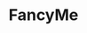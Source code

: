 ---
title: FancyMe
crosslinks:
- Daria_Shy
- ElleMatthews
- JessicaNigri
- messyjessie58
- dioni
- Lionessintherain
- AriaAlexander
- Holly_Peers
- NieceWaidhofer
- EditaVilkeviciute
- ElsaHosk
- LiaraRoux
- JessicaAshley
- VikiOdintcova
- RosieDanvers
- BlairWilliams
- YuliaYaroshenko
- KylieCole
- Alyssa_Arce
- SarahStage
---